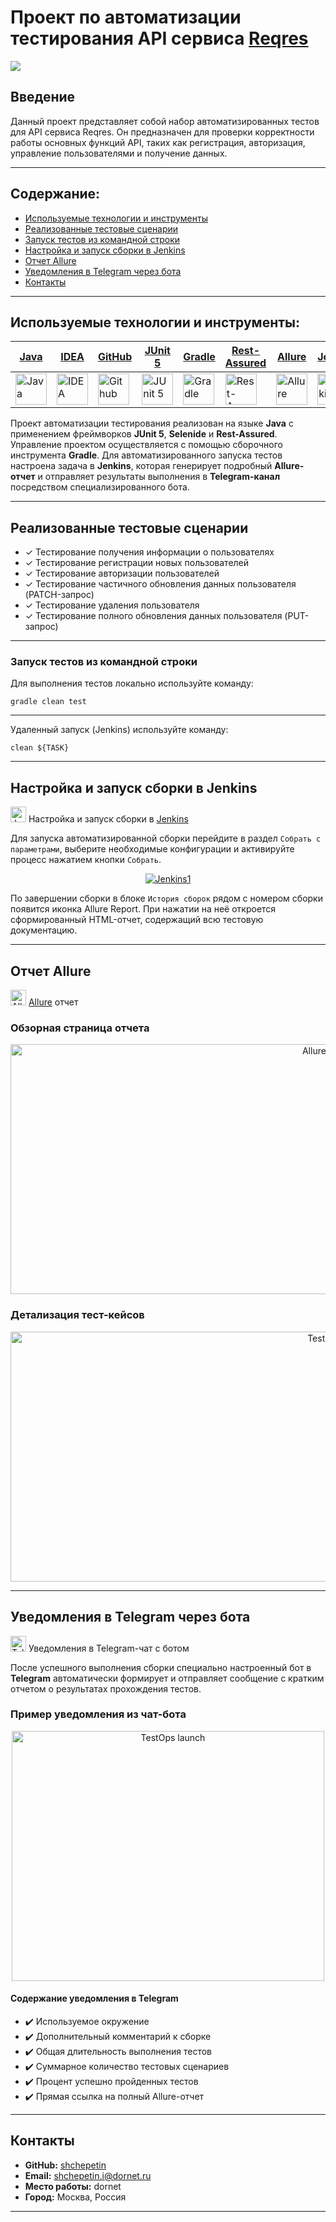 # Проект по автоматизации тестирования API сервиса [Reqres](https://reqres.in/)

<img src="media/logo/reqresin.jpg">

## Введение
Данный проект представляет собой набор автоматизированных тестов для API сервиса Reqres. Он предназначен для проверки корректности работы основных функций API, таких как регистрация, авторизация, управление пользователями и получение данных.

---

## Содержание:

- [Используемые технологии и инструменты](#используемые-технологии-и-инструменты)
- [Реализованные тестовые сценарии](#реализованные-тестовые-сценарии)
- [Запуск тестов из командной строки](#запуск-тестов-из-командной-строки)
- [Настройка и запуск сборки в Jenkins](#настройка-и-запуск-сборки-в-jenkins)
- [Отчет Allure](#отчет-allure)
- [Уведомления в Telegram через бота](#уведомления-в-telegram-через-бота)
- [Контакты](#контакты)

---

## Используемые технологии и инструменты:

| [Java](https://www.java.com/) | [IDEA](https://www.jetbrains.com/idea/) | [GitHub](https://github.com/) | [JUnit 5](https://junit.org/junit5/) | [Gradle](https://gradle.org/) | [Rest-Assured](https://rest-assured.io/) | [Allure](https://github.com/allure-framework) | [Jenkins](https://www.jenkins.io/) | [Telegram](https://web.telegram.org/) |
|---|---|---|---|---|---|---|---|---|
| <img src="media/logo/Java.svg" width="50" height="50" alt="Java"/> | <img src="media/logo/Idea.svg" width="50" height="50" alt="IDEA"/> | <img src="media/logo/GitHub.svg" width="50" height="50" alt="Github"/> | <img src="media/logo/JUnit5.svg" width="50" height="50" alt="JUnit 5"/> | <img src="media/logo/Gradle.svg" width="50" height="50" alt="Gradle"/> | <img src="media/logo/rest-assured.jpg" width="50" height="50" alt="Rest-Assured"/> | <img src="media/logo/Allure.svg" width="50" height="50" alt="Allure"/> | <img src="media/logo/Jenkins.svg" width="50" height="50" alt="Jenkins"/> | <img src="media/logo/Telegram.svg" width="50" height="50" alt="Telegram"/> |

Проект автоматизации тестирования реализован на языке **Java** с применением фреймворков **JUnit 5**, **Selenide**  и **Rest-Assured**. Управление проектом осуществляется с помощью сборочного инструмента **Gradle**. Для автоматизированного запуска тестов настроена задача в **Jenkins**, которая генерирует подробный **Allure-отчет** и отправляет результаты выполнения в **Telegram-канал** посредством специализированного бота.

---

## Реализованные тестовые сценарии

- ✓ Тестирование получения информации о пользователях
- ✓ Тестирование регистрации новых пользователей
- ✓ Тестирование авторизации пользователей
- ✓ Тестирование частичного обновления данных пользователя (PATCH-запрос)
- ✓ Тестирование удаления пользователя
- ✓ Тестирование полного обновления данных пользователя (PUT-запрос)

---

### Запуск тестов из командной строки
Для выполнения тестов локально используйте команду:

`gradle clean test`

---

Удаленный запуск (Jenkins) используйте команду:

`clean ${TASK}`

---

## Настройка и запуск сборки в Jenkins

<img src="media/logo/Jenkins.svg" width="25" height="25" alt="Jenkins"/> Настройка и запуск сборки в [Jenkins](https://jenkins.autotests.cloud/job/C35-ilyatestdornet-REST_API/)

Для запуска автоматизированной сборки перейдите в раздел `Собрать с параметрами`, выберите необходимые конфигурации и активируйте процесс нажатием кнопки `Собрать`.

<p align="center">
<a href="https://jenkins.autotests.cloud/job/C35-ilyatestdornet-REST_API/"><img src="media/screens/jenkins_main.png" alt="Jenkins1"/></a>
</p>

По завершении сборки в блоке `История сборок` рядом с номером сборки появится иконка Allure Report. При нажатии на неё откроется сформированный HTML-отчет, содержащий всю тестовую документацию.

---

## Отчет Allure

<img src="media/logo/Allure.svg" width="25" height="25" alt="Allure"/> [Allure](https://jenkins.autotests.cloud/job/C35-ilyatestdornet-REST_API/allure/) отчет

### Обзорная страница отчета

<p align="center">
<img src="media/screens/allure_auto_main.png" alt="Allure report" width="1000" height="400">
</p>

### Детализация тест-кейсов

<p align="center">
<img src="media/screens/allure_auto_2.png" alt="Test Case" width="1000" height="400">
</p>

---

## Уведомления в Telegram через бота

<img src="media/logo/Telegram.svg" width="25" height="25" alt="Telegram"/> Уведомления в Telegram-чат с ботом

После успешного выполнения сборки специально настроенный бот в **Telegram** автоматически формирует и отправляет сообщение с кратким отчетом о результатах прохождения тестов.

### Пример уведомления из чат-бота

<p align="center">
<img src="media/screens/telegram_main.png" alt="TestOps launch" width="500" height="400">
</p>

#### Содержание уведомления в Telegram

- :heavy_check_mark: Используемое окружение
- :heavy_check_mark: Дополнительный комментарий к сборке
- :heavy_check_mark: Общая длительность выполнения тестов
- :heavy_check_mark: Суммарное количество тестовых сценариев
- :heavy_check_mark: Процент успешно пройденных тестов
- :heavy_check_mark: Прямая ссылка на полный Allure-отчет

---

## Контакты
* **GitHub:** [shchepetin](https://github.com/shchepetin)
* **Email:** shchepetin.i@dornet.ru
* **Место работы:** dornet
* **Город:** Москва, Россия

---